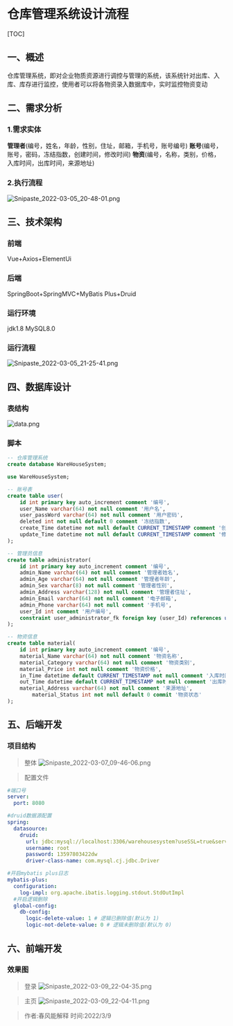 # 仓库管理系统设计流程

[TOC]

## 一、概述

仓库管理系统，即对企业物质资源进行调控与管理的系统，该系统针对出库、入库、库存进行监控，使用者可以将各物资录入数据库中，实时监控物资变动

## 二、需求分析

### 1.需求实体

**管理者**(编号，姓名，年龄，性别，住址，邮箱，手机号，账号编号)
**账号**(编号，账号，密码，冻结指数，创建时间，修改时间)
**物资**(编号，名称，类别，价格，入库时间，出库时间，来源地址)

### 2.执行流程

![Snipaste_2022-03-05_20-48-01.png](./img/Snipaste_2022-03-05_20-48-01.png)

## 三、技术架构

### 前端

Vue+Axios+ElementUi

### 后端

SpringBoot+SpringMVC+MyBatis Plus+Druid

### 运行环境

jdk1.8
MySQL8.0

### 运行流程

![Snipaste_2022-03-05_21-25-41.png](img/Snipaste_2022-03-05_21-25-41.png)

## 四、数据库设计

### 表结构

![data.png](img/data.png)

### 脚本

```sql
-- 仓库管理系统
create database WareHouseSystem;

use WareHouseSystem;

-- 账号表
create table user(
	id int primary key auto_increment comment '编号',
	user_Name varchar(64) not null comment '用户名',
	user_passWord varchar(64) not null comment '用户密码',
	deleted int not null default 0 comment '冻结指数',
	create_Time datetime not null default CURRENT_TIMESTAMP comment '创建时间',
	update_Time datetime not null default CURRENT_TIMESTAMP comment '修改时间'
);

-- 管理员信息
create table administrator(
	id int primary key auto_increment comment '编号',
	admin_Name varchar(64) not null comment '管理者姓名',
	admin_Age varchar(64) not null comment '管理者年龄',
	admin_Sex varchar(8) not null comment '管理者性别',
	admin_Address varchar(128) not null comment '管理者住址',
	admin_Email varchar(64) not null comment '电子邮箱',
	admin_Phone varchar(64) not null comment '手机号',
	user_Id int comment '用户编号',
	constraint user_administrator_fk foreign key (user_Id) references user(id)
);

-- 物资信息
create table material(
	id int primary key auto_increment comment '编号',
	material_Name varchar(64) not null comment '物资名称',
	material_Category varchar(64) not null comment '物资类别',
	material_Price int not null comment '物资价格',
	in_Time datetime default CURRENT_TIMESTAMP not null comment '入库时间',
	out_Time datetime default CURRENT_TIMESTAMP not null comment '出库时间',
	material_Address varchar(64) not null comment '来源地址',
        material_Status int not null default 0 commit '物资状态'
);
```

## 五、后端开发

### 项目结构

> 整体
> ![Snipaste_2022-03-07_09-46-06.png](img/Snipaste_2022-03-07_09-46-06.png)

> 配置文件

```yml
#端口号
server:
  port: 8080

#druid数据源配置
spring:
  datasource:
    druid:
      url: jdbc:mysql://localhost:3306/warehousesystem?useSSL=true&serverTimezone=GMT&characterEncoding=utf8
      username: root
      password: 13597803422dw
      driver-class-name: com.mysql.cj.jdbc.Driver

#开启mybatis plus日志
mybatis-plus:
  configuration:
    log-impl: org.apache.ibatis.logging.stdout.StdOutImpl
  #开启逻辑删除
  global-config:
    db-config:
      logic-delete-value: 1 # 逻辑已删除值(默认为 1)
      logic-not-delete-value: 0 # 逻辑未删除值(默认为 0)
```

## 六、前端开发

### 效果图

> 登录
> ![Snipaste_2022-03-09_22-04-35.png](img/Snipaste_2022-03-09_22-04-35.png)

> 主页
> ![Snipaste_2022-03-09_22-04-11.png](img/Snipaste_2022-03-09_22-04-11.png)

> 作者:春风能解释
> 时间:2022/3/9
